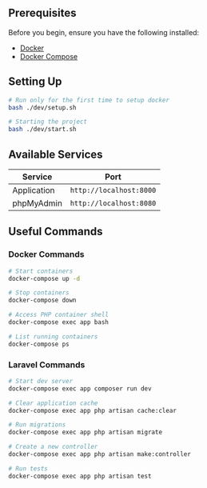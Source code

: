 ## Prerequisites

Before you begin, ensure you have the following installed:

- [Docker](https://www.docker.com/get-started)
- [Docker Compose](https://docs.docker.com/compose/install/)

## Setting Up

```sh
# Run only for the first time to setup docker
bash ./dev/setup.sh
```

```sh
# Starting the project
bash ./dev/start.sh
```

## Available Services

| Service     | Port                    |
| ----------- | ----------------------- |
| Application | `http://localhost:8000` |
| phpMyAdmin  | `http://localhost:8080` |

## Useful Commands

### Docker Commands

```bash
# Start containers
docker-compose up -d

# Stop containers
docker-compose down

# Access PHP container shell
docker-compose exec app bash

# List running containers
docker-compose ps
```

### Laravel Commands

```bash
# Start dev server
docker-compose exec app composer run dev

# Clear application cache
docker-compose exec app php artisan cache:clear

# Run migrations
docker-compose exec app php artisan migrate

# Create a new controller
docker-compose exec app php artisan make:controller

# Run tests
docker-compose exec app php artisan test
```
